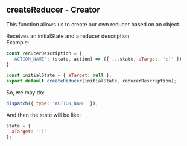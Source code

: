 ## createReducer - Creator

This function allows us to create our own reducer based on an object.  

Receives an initialState and a reducer description.  
Example:  
```js
const reducerDescription = {
  'ACTION_NAME': (state, action) => ({ ...state, aTarget: ':)' })
}

const initialState = { aTarget: null };
export default createReducer(initialState, reducerDescription);
```

So, we may do:  
```js
dispatch({ type: 'ACTION_NAME' });
```

And then the state will be like:  
```js
state = {
  aTarget: ':)'
};  
```
